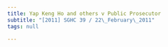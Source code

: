 ```yaml
---
title: Yap Keng Ho and others v Public Prosecutor
subtitle: "[2011] SGHC 39 / 22\_February\_2011"
tags: null

---
```


